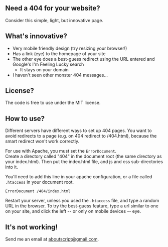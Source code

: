 ## Need a 404 for your website?

Consider this simple, light, but innovative page.

## What's innovative?

 - Very mobile friendly design (try resizing your browser!)
 - Has a link (eye) to the homepage of your site
 - The other eye does a best-guess redirect using the URL entered and Google's I'm Feeling Lucky search
   - It stays on your domain
 - I haven't seen other monster 404 messages...


## License?

The code is free to use under the MIT license.

## How to use?

Different servers have different ways to set up 404 pages.  You want to avoid redirects to a page
(e.g. on 404 redirect to /404.html), because the smart redirect won't work correctly.

For use with Apache, you must set the `ErrorDocument`.  
Create a directory called "404" in the document root (the same directory as your index.html).  Then put the index.html file, and js and css sub-directories into it.  

You'll need to add this line in your apache configuration, or a file called `.htaccess` in your document root.

    ErrorDocument /404/index.html

Restart your server, unless you used the `.htaccess` file, and type a random URL in the browser.  To try the best-guess feature, type a url similar to one on your site, and click the left -- or only on mobile devices -- eye.

## It's not working!

Send me an email at aboutscript@gmail.com.




